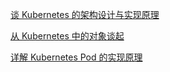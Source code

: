 
[谈 Kubernetes 的架构设计与实现原理](https://draveness.me/understanding-kubernetes/)

[从 Kubernetes 中的对象谈起](https://draveness.me/kubernetes-object-intro/)

[详解 Kubernetes Pod 的实现原理](https://draveness.me/kubernetes-pod/)